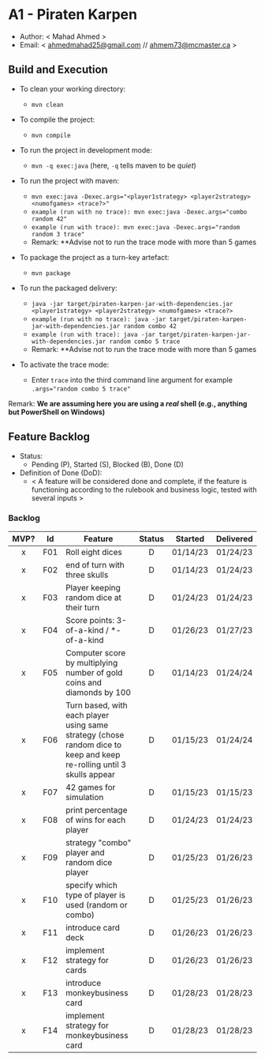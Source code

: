 # A1 - Piraten Karpen

  * Author: < Mahad Ahmed >
  * Email: < ahmedmahad25@gmail.com // ahmem73@mcmaster.ca >

## Build and Execution

  * To clean your working directory:
    * `mvn clean`
  * To compile the project:
    * `mvn compile`
  * To run the project in development mode:
    * `mvn -q exec:java` (here, `-q` tells maven to be _quiet_)
  * To run the project with maven:
    * `mvn exec:java -Dexec.args="<player1strategy> <player2strategy> <numofgames> <trace?>"`
    * `example (run with no trace): mvn exec:java -Dexec.args="combo random 42"`
    * `example (run with trace): mvn exec:java -Dexec.args="random random 3 trace"`
    * Remark: **Advise not to run the trace mode with more than 5 games
  * To package the project as a turn-key artefact:
    * `mvn package`
  * To run the packaged delivery:
    * `java -jar target/piraten-karpen-jar-with-dependencies.jar <player1strategy> <player2strategy> <numofgames> <trace?>` 
    * `example (run with no trace): java -jar target/piraten-karpen-jar-with-dependencies.jar random combo 42`
    * `example (run with trace): java -jar target/piraten-karpen-jar-with-dependencies.jar random combo 5 trace`
    * Remark: **Advise not to run the trace mode with more than 5 games

  * To activate the trace mode:
    *  Enter `trace` into the third command line argument for example `.args="random combo 5 trace"`

Remark: **We are assuming here you are using a _real_ shell (e.g., anything but PowerShell on Windows)**

## Feature Backlog

 * Status: 
   * Pending (P), Started (S), Blocked (B), Done (D)
 * Definition of Done (DoD):
   * < A feature will be considered done and complete, if the feature is functioning according to the rulebook and
   business logic, tested with several inputs >

### Backlog 

| MVP? | Id  | Feature  | Status  |  Started  | Delivered |
| :-:  |:-:  |---       | :-:     | :-:       | :-:       |
| x   | F01| Roll eight dices  |  D | 01/14/23 | 01/24/23 |
| x   | F02 | end of turn with three skulls | D | 01/14/23 | 01/24/23 |
| x   | F03 | Player keeping random dice at their turn | D | 01/24/23 | 01/24/23 | 
| x   | F04 | Score points: 3-of-a-kind / *-of-a-kind | D | 01/26/23 | 01/27/23 |
| x   | F05 | Computer score by multiplying number of gold coins and diamonds by 100| D | 01/14/23 | 01/24/24 |
| x   | F06 | Turn based, with each player using same strategy (chose random dice to keep and keep re-rolling until 3 skulls appear| D  | 01/15/23 | 01/24/24 |
| x   | F07 | 42 games for simulation | D | 01/15/23 | 01/15/23 |
| x   | F08 | print percentage of wins for each player| D | 01/24/23 | 01/24/23 |
| x   | F09 | strategy "combo" player and random dice player | D | 01/25/23 | 01/26/23 |
| x   | F10 | specify which type of player is used (random or combo) | D | 01/25/23 | 01/26/23 |
| x | F11 | introduce card deck | D | 01/26/23 | 01/26/23 |
| x | F12 | implement strategy for cards | D | 01/26/23  | 01/26/23 |
| x | F13 | introduce monkeybusiness card | D | 01/28/23  | 01/28/23 |
| x | F14 | implement strategy for monkeybusiness card | D | 01/28/23  | 01/28/23 |

